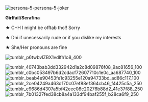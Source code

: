 ![persona-5-persona-5-joker](https://github.com/user-attachments/assets/1728a4f0-2abc-43c7-9cc2-b210c60d7387)

**Girlfail/Serafina**

★ C+H I might be offtab tho!! Sorry

★ Dni if unecessarily rude or if you dislike my interests

★ She/Her pronouns are fine

![tumblr_p6twbvlZBX1vdlfh1o8_400](https://github.com/user-attachments/assets/88fb738a-1b87-4912-9aed-79ea9ad13ee5)

![tumblr_40743bab3dd332942d1a2c8d09876f08_9ac81656_100](https://github.com/user-attachments/assets/66125c49-cd8b-4d28-9777-02c1f9b7bbba)
![tumblr_c0bc053497b6d2cdacf72607710c1e0c_aa687740_100](https://github.com/user-attachments/assets/234b9ffa-9539-467f-a954-c63c64f56340)
![tumblr_beab4e90453fe1c93255e120a94733bd_ad86c117_100](https://github.com/user-attachments/assets/0ba13fbe-15db-49de-b2e3-38e93cc420f1)
![tumblr_2ce04249a463d170c07ef88ef364cb46_f4425c5a_250](https://github.com/user-attachments/assets/b7ca5c90-e3fb-4f5d-ae00-e40ac4636112)
![tumblr_e9686d4307a5bf42eec08c20276b88d2_41e37f88_250](https://github.com/user-attachments/assets/16b025d4-a7a3-4cea-8d55-7a9992345e97)
![tumblr_7b01327fed38cb8a4a133df94baf255f_b28ca6f9_250](https://github.com/user-attachments/assets/151e1bef-b30a-4347-808c-18f206e96b64)

